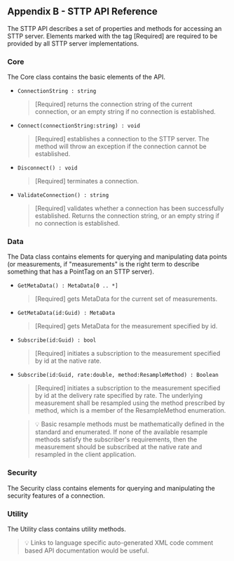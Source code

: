﻿## Appendix B - STTP API Reference
The STTP API describes a set of properties and methods for accessing an STTP server. Elements marked with the tag [Required] are required to be provided by all STTP server implementations.
### Core
The Core class contains the basic elements of the API.

* `ConnectionString : string`
    > [Required] returns the connection string of the current connection, or an empty string if no connection is established.
* `Connect(connectionString:string) : void`
    > [Required] establishes a connection to the STTP server. The method will throw an exception if the connection cannot be established.
* `Disconnect() : void`
    > [Required] terminates a connection.
* `ValidateConnection() : string`
    > [Required] validates whether a connection has been successfully established. Returns the connection string, or an empty string if no connection is established. 

### Data
The Data class contains elements for querying and manipulating data points (or measurements, if "measurements" is the right term to describe something that has a PointTag on an STTP server).

* `GetMetaData() : MetaData[0 .. *]`
    > [Required] gets MetaData for the current set of measurements.
* `GetMetaData(id:Guid) : MetaData`
    > [Required] gets MetaData for the measurement specified by id.
* `Subscribe(id:Guid) : bool`
    > [Required] initiates a subscription to the measurement specified by id at the native rate.
* `Subscribe(id:Guid, rate:double, method:ResampleMethod) : Boolean`
    > [Required] initiates a subscription to the measurement specified by id at the delivery rate specified by rate. The underlying measurement shall be resampled using the method prescribed by method, which is a member of the ResampleMethod enumeration.

    > :bulb: Basic resample methods must be mathematically defined in the standard and enumerated. If none of the available resample methods satisfy the subscriber's requirements, then the measurement should be subscribed at the native rate and resampled in the client application.

### Security
The Security class contains elements for querying and manipulating the security features of a connection.

### Utility
The Utility class contains utility methods.

> :bulb: Links to language specific auto-generated XML code comment based API documentation would be useful.